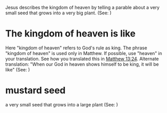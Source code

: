 Jesus describes the kingdom of heaven by telling a parable about a very small seed that grows into a very big plant. (See: )

# The kingdom of heaven is like
Here "kingdom of heaven" refers to God's rule as king. The phrase "kingdom of heaven" is used only in Matthew. If possible, use "heaven" in your translation. See how you translated this in [Matthew 13:24](../13/24.md). Alternate translation: "When our God in heaven shows himself to be king, it will be like" (See: )

# mustard seed
a very small seed that grows into a large plant (See: )
